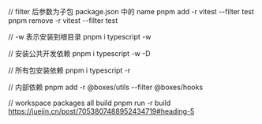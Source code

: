 // filter 后参数为子包 package.json 中的 name
pnpm add -r vitest --filter test
pnpm remove -r vitest --filter test

// -w 表示安装到根目录
pnpm i typescript -w

// 安装公共开发依赖
pnpm i typescript -w -D

// 所有包安装依赖
pnpm i typescript -r

// 内部依赖
pnpm add -r @boxes/utils --filter @boxes/hooks

// workspace packages all build
pnpm run -r build
https://juejin.cn/post/7053807488952434719#heading-5
